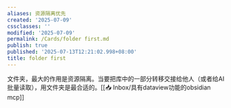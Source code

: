 ```yaml
---
aliases: 资源隔离优先
created: '2025-07-09'
cssclasses: ''
modified: '2025-07-09'
permalink: /Cards/folder first.md
publish: true
published: '2025-07-13T12:21:02.998+08:00'
title: folder first
---
```

文件夹，最大的作用是资源隔离。当要把库中的一部分转移交接给他人（或者给AI批量读取），用文件夹是最合适的。[[📥 Inbox/具有dataview功能的obsidian mcp]]
